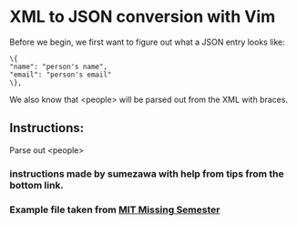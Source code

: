 # XML to JSON conversion with Vim
Before we begin, we first want to figure out what a JSON entry looks like:

    \{
    "name": "person's name",
    "email": "person's email"
    \},

We also know that \<people\> will be parsed out from the XML with braces.

## Instructions:
Parse out \<people\>

### instructions made by sumezawa with help from tips from the bottom link.
### Example file taken from [MIT Missing Semester](https://missing.csail.mit.edu/2020/editors/#macros)
